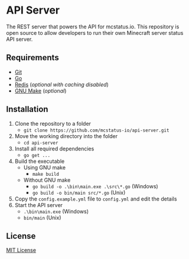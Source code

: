 # API Server
The REST server that powers the API for mcstatus.io. This repository is open source to allow developers to run their own Minecraft server status API server.

## Requirements

- [Git](https://git-scm.com/)
- [Go](https://go.dev/)
- [Redis](https://redis.io/) (*optional with caching disabled*)
- [GNU Make](https://www.gnu.org/software/make/) (*optional*)

## Installation

1. Clone the repository to a folder
    - `git clone https://github.com/mcstatus-io/api-server.git`
2. Move the working directory into the folder
    - `cd api-server`
3. Install all required dependencies
    - `go get ...`
4. Build the executable
    - Using GNU make
        - `make build`
    - Without GNU make
        - `go build -o .\bin\main.exe .\src\*.go` (Windows)
        - `go build -o bin/main src/*.go` (Unix)
5. Copy the `config.example.yml` file to `config.yml` and edit the details
6. Start the API server
    - `.\bin\main.exe` (Windows)
    - `bin/main` (Unix)

## License

[MIT License](https://github.com/mcstatus-io/api-server/blob/main/LICENSE)
        